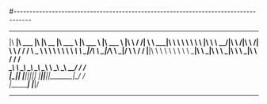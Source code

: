 #-----------------------------------------------------------------------------------
________  ________   ___  ________  _______   _______   _______       ___    ___ 
|\   ____\|\   ___  \|\  \|\   __  \|\  ___ \ |\  ___ \ |\  ___ \     |\  \  /  /|
\ \  \___|\ \  \\ \  \ \  \ \  \|\  \ \   __/|\ \   __/|\ \   __/|    \ \  \/  / /
 \ \_____  \ \  \\ \  \ \  \ \   ____\ \  \_|/_\ \  \_|/_\ \  \_|/__   \ \    / / 
  \|____|\  \ \  \\ \  \ \  \ \  \___|\ \  \_|\ \ \  \_|\ \ \  \_|\ \   \/  /  /  
    ____\_\  \ \__\\ \__\ \__\ \__\    \ \_______\ \_______\ \_______\__/  / /    
   |\_________\|__| \|__|\|__|\|__|     \|_______|\|_______|\|_______|\___/ /     
   \|_________|                                                      \|___|/      
                                                                              
------------------------------------------------------------------------------------
